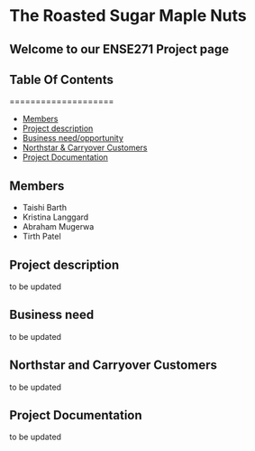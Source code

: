 # The Roasted Sugar Maple Nuts 
## Welcome to our ENSE271 Project page

## Table Of Contents
====================
* [Members](#members)
* [Project description](#project-description)
* [Business need/opportunity](#business-need)
* [Northstar & Carryover Customers](#northstar-and-carryover-customers)
* [Project Documentation](#project-documentation)


## Members 
<ul> 
  <li>Taishi Barth</li>
  <li>Kristina Langgard</li>
  <li>Abraham Mugerwa</li>
  <li>Tirth Patel</li>
</ul>

## Project description
to be updated


## Business need
to be updated

## Northstar and Carryover Customers
to be updated

## Project Documentation
to be updated
